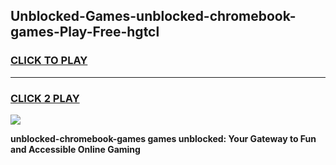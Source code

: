 
## Unblocked-Games-unblocked-chromebook-games-Play-Free-hgtcl
<h3>
<a href="https://premium76.site?title=unblocked-chromebook-games&ref=17A">CLICK TO PLAY</a></h3>
<hr>

<h3>
<a href="https://premium76.site?title=unblocked-chromebook-games&ref=17A">CLICK 2 PLAY</a>
  
</h3>

<a href="https://premium76.site?title=unblocked-chromebook-games&ref=17A"><img src="https://clearcache.store/games.png"></a>


**unblocked-chromebook-games games unblocked: Your Gateway to Fun and Accessible Online Gaming**

